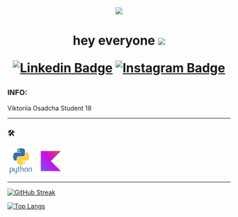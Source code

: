 
<div id="header" align="center">
    <img src="https://media.tenor.com/_DOBjnGspYAAAAAM/code-coding.gif" width="100"/>
</div>
<div id=body>
  <div align="center">
    <h1>
        hey everyone
        <img src="https://www.emojiall.com/images/240/telegram/1f389.gif" width="20px"/>

[![Linkedin Badge](https://img.shields.io/badge/-Linkedin-blue?style=flat&logo=Linkedin&logoColor=white)](https://www.linkedin.com/in/viktoriiaosadcha-6b18542b5/?trk=public_profile-settings_edit-profile-content)
[![Instagram Badge](https://img.shields.io/badge/-Instagram-red?style=flat&logo=Instagram&logoColor=white)](https://www.instagram.com/osadcha.vikosa?igsh=MTMya3lqbGVnaTFtNw%3D%3D&utm_source=qr)


</h1>





  </div>
  <div id="About me">
  
  ### INFO:
  
Viktoriia Osadcha 
Student
18 

---
  
  </div>
  <div id="tools">
    
  ### :hammer_and_wrench:

  <div>
      <img src="https://github.com/devicons/devicon/blob/master/icons/python/python-original-wordmark.svg" title="Python" alt="Python" width="60" height="60"/>&nbsp;
       <img src="https://github.com/devicons/devicon/blob/master/icons/kotlin/kotlin-original.svg" title="Linux" **alt="Kotlin" width="60" height="60"/>
       

  ---
    
  <div id="info">
  
  [![GitHub Streak](http://github-readme-streak-stats.herokuapp.com?user=Vikosaa&theme=dark&background=000000)](https://git.io/streak-stats)

  [![Top Langs](https://github-readme-stats.vercel.app/api/top-langs/?username=Vikosaa&layout=compact&theme=vision-friendly-dark)](https://github.com/anuraghazra/github-readme-stats) 
  </div>
</div>
